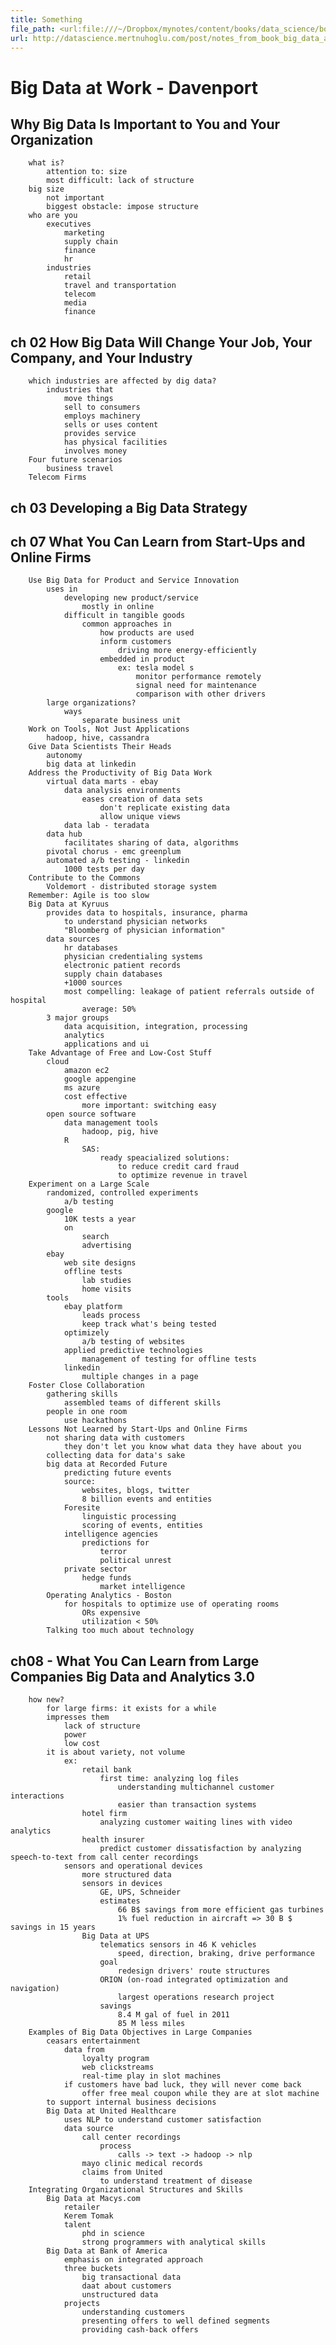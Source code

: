 ```yaml
---
title: Something
file_path: <url:file:///~/Dropbox/mynotes/content/books/data_science/book_big_data_at_work.md>
url: http://datascience.mertnuhoglu.com/post/notes_from_book_big_data_at_work/
---
```


# Big Data at Work - Davenport

## Why Big Data Is Important to You and Your Organization

		what is?
			attention to: size
			most difficult: lack of structure
		big size
			not important
			biggest obstacle: impose structure
		who are you
			executives
				marketing
				supply chain
				finance
				hr
			industries
				retail
				travel and transportation
				telecom
				media
				finance

## ch 02 How Big Data Will Change Your Job, Your Company, and Your Industry

		which industries are affected by dig data?
			industries that
				move things
				sell to consumers
				employs machinery
				sells or uses content
				provides service
				has physical facilities
				involves money
		Four future scenarios
			business travel
		Telecom Firms

## ch 03 Developing a Big Data Strategy

## ch 07 What You Can Learn from Start-Ups and Online Firms

		Use Big Data for Product and Service Innovation
			uses in
				developing new product/service
					mostly in online
				difficult in tangible goods
					common approaches in 
						how products are used
						inform customers
							driving more energy-efficiently
						embedded in product
							ex: tesla model s
								monitor performance remotely
								signal need for maintenance
								comparison with other drivers
			large organizations?
				ways
					separate business unit
		Work on Tools, Not Just Applications
			hadoop, hive, cassandra
		Give Data Scientists Their Heads
			autonomy
			big data at linkedin
		Address the Productivity of Big Data Work
			virtual data marts - ebay
				data analysis environments
					eases creation of data sets
						don't replicate existing data
						allow unique views
				data lab - teradata
			data hub
				facilitates sharing of data, algorithms
			pivotal chorus - emc greenplum 
			automated a/b testing - linkedin
				1000 tests per day
		Contribute to the Commons
			Voldemort - distributed storage system
		Remember: Agile is too slow
		Big Data at Kyruus
			provides data to hospitals, insurance, pharma
				to understand physician networks
				"Bloomberg of physician information"
			data sources
				hr databases
				physician credentialing systems
				electronic patient records
				supply chain databases
				+1000 sources
				most compelling: leakage of patient referrals outside of hospital
					average: 50%
			3 major groups
				data acquisition, integration, processing
				analytics
				applications and ui
		Take Advantage of Free and Low-Cost Stuff
			cloud
				amazon ec2
				google appengine
				ms azure
				cost effective
					more important: switching easy
			open source software
				data management tools
					hadoop, pig, hive
				R
					SAS: 
						ready speacialized solutions:
							to reduce credit card fraud
							to optimize revenue in travel
		Experiment on a Large Scale
			randomized, controlled experiments
				a/b testing
			google
				10K tests a year
				on
					search
					advertising
			ebay
				web site designs
				offline tests
					lab studies
					home visits
			tools
				ebay platform
					leads process
					keep track what's being tested
				optimizely
					a/b testing of websites
				applied predictive technologies
					management of testing for offline tests
				linkedin
					multiple changes in a page
		Foster Close Collaboration
			gathering skills
				assembled teams of different skills
			people in one room
				use hackathons
		Lessons Not Learned by Start-Ups and Online Firms
			not sharing data with customers
				they don't let you know what data they have about you
			collecting data for data's sake
			big data at Recorded Future
				predicting future events
				source:
					websites, blogs, twitter
					8 billion events and entities
				Foresite
					linguistic processing
					scoring of events, entities
				intelligence agencies
					predictions for 
						terror
						political unrest
				private sector
					hedge funds
						market intelligence
			Operating Analytics - Boston
				for hospitals to optimize use of operating rooms
					ORs expensive
					utilization < 50%
			Talking too much about technology
				

## ch08 - What You Can Learn from Large Companies Big Data and Analytics 3.0

		how new?
			for large firms: it exists for a while
			impresses them
				lack of structure
				power
				low cost
			it is about variety, not volume
				ex: 
					retail bank
						first time: analyzing log files
							understanding multichannel customer interactions
							easier than transaction systems
					hotel firm
						analyzing customer waiting lines with video analytics
					health insurer
						predict customer dissatisfaction by analyzing speech-to-text from call center recordings
				sensors and operational devices
					more structured data 
					sensors in devices
						GE, UPS, Schneider
						estimates
							66 B$ savings from more efficient gas turbines
							1% fuel reduction in aircraft => 30 B $ savings in 15 years
					Big Data at UPS
						telematics sensors in 46 K vehicles
							speed, direction, braking, drive performance
						goal
							redesign drivers' route structures
						ORION (on-road integrated optimization and navigation)
							largest operations research project
						savings
							8.4 M gal of fuel in 2011
							85 M less miles 
		Examples of Big Data Objectives in Large Companies
			ceasars entertainment
				data from
					loyalty program
					web clickstreams
					real-time play in slot machines
				if customers have bad luck, they will never come back
					offer free meal coupon while they are at slot machine
			to support internal business decisions
			Big Data at United Healthcare
				uses NLP to understand customer satisfaction
				data source
					call center recordings
						process
							calls -> text -> hadoop -> nlp 
					mayo clinic medical records
					claims from United
						to understand treatment of disease
		Integrating Organizational Structures and Skills 
			Big Data at Macys.com
				retailer
				Kerem Tomak
				talent
					phd in science
					strong programmers with analytical skills
			Big Data at Bank of America
				emphasis on integrated approach
				three buckets
					big transactional data
					daat about customers
					unstructured data
				projects
					understanding customers
					presenting offers to well defined segments
					providing cash-back offers

